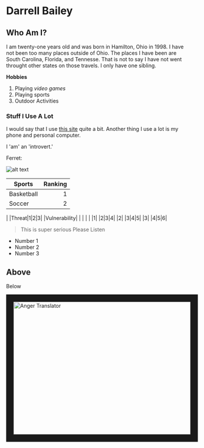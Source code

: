 # Darrell Bailey

## Who Am I?

I am twenty-one years old and was born in Hamilton, Ohio in 1998. I have not been too many places
outside of Ohio. The places I have been are South Carolina, Florida, and Tennesse. That is not to
say I have not went throught other states on those travels. I only have one sibling.

**Hobbies**

1. Playing *video games*
2. Playing sports
3. Outdoor Activities

### Stuff I Use A Lot

I would say that I use [this site](htttps://www.google.com) quite a bit. Another thing I use
a lot is my phone and personal computer. 

I 'am' an 'introvert.'

Ferret:

![alt text](https://thumbs-prod.si-cdn.com/eP_8Y6LucygUPZTqqwh6A8F52xk=/720x420/https://public-media.si-cdn.com/blogging/featured/crowe_bff_release_3.jpg)

|Sports|Ranking|
|------|------:|
|Basketball| 1 |
|Soccer| 2 |

|   |Threat|1|2|3|
|Vulnerability| | | | |
|1| |2|3|4|
|2| |3|4|5|
|3| |4|5|6|

>This is super serious
>Please Listen

<ul>
  <li>Number 1</li>
  <li>Number 2</li>
  <li>Number 3</li>
 </ul>
 
 Above
 ---
 Below
 
 <a href="https://www.youtube.com/watch?v=6OQAHcB72dg"><img src="http://img.youtube.com/vi/6OQAHcB72dg/0.jpg" alt="Anger Translator" width="480" height="360" border="20"/></a>

